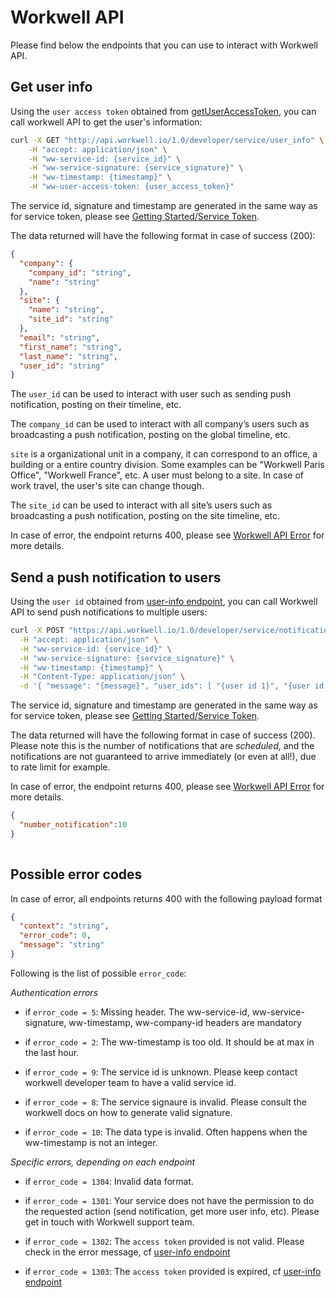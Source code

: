 # Workwell API

Please find below the endpoints that you can use to interact with Workwell API.

## <a name="user-info"></a>Get user info

Using the `user access token` obtained from [getUserAccessToken](js-sdk.md#getuseraccesstoken), you can call workwell API to get the user's information:

```bash
curl -X GET "http://api.workwell.io/1.0/developer/service/user_info" \
	-H "accept: application/json" \
	-H "ww-service-id: {service_id}" \
	-H "ww-service-signature: {service_signature}" \
	-H "ww-timestamp: {timestamp}" \
	-H "ww-user-access-token: {user_access_token}"
```

The service id, signature and timestamp are generated in the same way as for service token, please see [Getting Started/Service Token](./getting-started.md#service-token).

The data returned will have the following format in case of success (200):

```json
{
  "company": {
    "company_id": "string",
    "name": "string"
  },
  "site": {
    "name": "string",
    "site_id": "string"
  },
  "email": "string",
  "first_name": "string",
  "last_name": "string",
  "user_id": "string"
}
```


The `user_id` can be used to interact with user such as sending push notification, posting on their timeline, etc.

The `company_id` can be used to interact with all company’s users such as broadcasting a push notification, posting on the global timeline, etc.

`site` is a organizational unit in a company, it can correspond to an office, a building or a entire country division. Some examples can be "Workwell Paris Office", "Workwell France", etc. A user must belong to a site. In case of work travel, the user's site can change though.

The `site_id` can be used to interact with all site’s users such as broadcasting a push notification, posting on the site timeline, etc.

In case of error, the endpoint returns 400, please see [Workwell API Error](#error-code) for more details.

## <a name="push-notification"></a>Send a push notification to users

Using the `user id` obtained from [user-info endpoint](#user-info), you can call Workwell API to send push notifications to multiple users:

```bash
curl -X POST "https://api.workwell.io/1.0/developer/service/notification" \
  -H "accept: application/json" \
  -H "ww-service-id: {service_id}" \
  -H "ww-service-signature: {service_signature}" \
  -H "ww-timestamp: {timestamp}" \
  -H "Content-Type: application/json" \
  -d '{ "message": "{message}", "user_ids": [ "{user id 1}", "{user id 2}" ]}'
```

The service id, signature and timestamp are generated in the same way as for service token, please see [Getting Started/Service Token](./getting-started.md#service-token).

The data returned will have the following format in case of success (200). Please note this is the number of notifications that are *scheduled*, and  the notifications are not guaranteed to arrive immediately (or even at all!), due to rate limit for example.

In case of error, the endpoint returns 400, please see [Workwell API Error](#error-code) for more details.


```json
{
  "number_notification":10
}
  
```

## <a name="error-code"></a>Possible error codes

In case of error, all endpoints returns 400 with the following payload format

```json
{
  "context": "string",
  "error_code": 0,
  "message": "string"
}
```

Following is the list of possible `error_code`:

*Authentication errors*
* if `error_code = 5`: Missing header. The ww-service-id, ww-service-signature, ww-timestamp, ww-company-id headers are mandatory

* if `error_code = 2`: The ww-timestamp is too old. It should be at max in the last hour.

* if `error_code = 9`: The service id is unknown. Please keep contact workwell developer team to have a valid service id.

* if `error_code = 8`: The service signaure is invalid. Please consult the workwell docs on how to generate valid signature.

* if `error_code = 10`: The data type is invalid. Often happens when the ww-timestamp is not an integer.

*Specific errors, depending on each endpoint*

* if `error_code = 1304`: Invalid data format.

* if `error_code = 1301`: Your service does not have the permission to do the requested action (send notification, get more user info, etc). Please get in touch with Workwell support team.

* if `error_code = 1302`: The `access token` provided is not valid. Please check in the error  message, cf [user-info endpoint](#user-info)

* if `error_code = 1303`: The `access token` provided is expired, cf [user-info endpoint](#user-info)

<!--
## <a name="timeline-all-users"></a>Post on timeline of all users of a company

## <a name="timeline-some-users"></a>Post on users' timelines

## <a name="notification-all-users"></a>Push notification to all users of a company

## <a name="notification-some-users"></a>Push notification to users
-->
